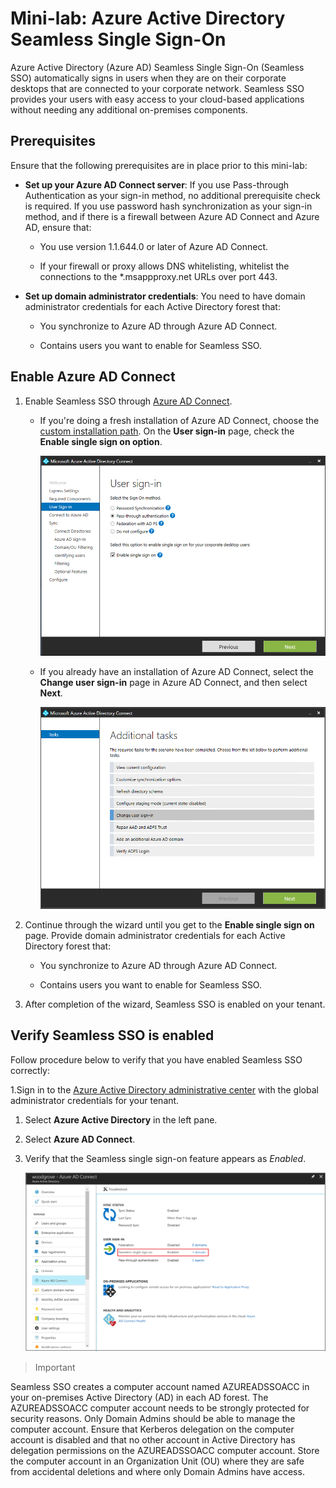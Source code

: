 # Mini-lab: Azure Active Directory Seamless Single Sign-On

 


Azure Active Directory (Azure AD) Seamless Single Sign-On (Seamless SSO) automatically signs in users when they are on their corporate desktops that are connected to your corporate network. Seamless SSO provides your users with easy access to your cloud-based applications without needing any additional on-premises components.


## Prerequisites

Ensure that the following prerequisites are in place prior to this mini-lab:

* **Set up your Azure AD Connect server**: If you use Pass-through Authentication as your sign-in method, no additional prerequisite check is required. If you use password hash synchronization as your sign-in method, and if there is a firewall between Azure AD Connect and Azure AD, ensure that:

	* You use version 1.1.644.0 or later of Azure AD Connect.
	
	* If your firewall or proxy allows DNS whitelisting, whitelist the connections to the *.msappproxy.net URLs over port 443. 


* **Set up domain administrator credentials**: You need to have domain administrator credentials for each Active Directory forest that:

	* You synchronize to Azure AD through Azure AD Connect.
	
	* Contains users you want to enable for Seamless SSO.

## Enable Azure AD Connect

1. Enable Seamless SSO through [Azure AD Connect](https://docs.microsoft.com/en-us/azure/active-directory/hybrid/whatis-hybrid-identity).

	* If you're doing a fresh installation of Azure AD Connect, choose the [custom installation path](https://docs.microsoft.com/en-us/azure/active-directory/hybrid/how-to-connect-install-custom). On the **User sign-in** page, check the **Enable single sign on option**.

		![Azure AD Connect: User sign-in](../../Linked_Image_Files/SSO_demo_image1.png)

	* If you already have an installation of Azure AD Connect, select the **Change user sign-in** page in Azure AD Connect, and then select **Next**.

		![Azure AD Connect: Change the user sign-in](../../Linked_Image_Files/SSO_demo_image2.png)

1. Continue through the wizard until you get to the **Enable single sign on** page. Provide domain administrator credentials for each Active Directory forest that:

	* You synchronize to Azure AD through Azure AD Connect.

	* Contains users you want to enable for Seamless SSO.

1. After completion of the wizard, Seamless SSO is enabled on your tenant.

## Verify Seamless SSO is enabled

Follow procedure below to verify that you have enabled Seamless SSO correctly:

1.Sign in to the [Azure Active Directory administrative center](https://aad.portal.azure.com/) with the global administrator credentials for your tenant.

1. Select **Azure Active Directory** in the left pane.

1. Select **Azure AD Connect**.

1. Verify that the Seamless single sign-on feature appears as *Enabled*.

	![Azure portal: Azure AD Connect pane](../../Linked_Image_Files/SSO_demo_image3.png)

>Important

Seamless SSO creates a computer account named AZUREADSSOACC in your on-premises Active Directory (AD) in each AD forest. The AZUREADSSOACC computer account needs to be strongly protected for security reasons. Only Domain Admins should be able to manage the computer account. Ensure that Kerberos delegation on the computer account is disabled and that no other account in Active Directory has delegation permissions on the AZUREADSSOACC computer account. Store the computer account in an Organization Unit (OU) where they are safe from accidental deletions and where only Domain Admins have access.
